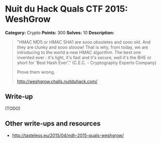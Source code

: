 # Nuit du Hack Quals CTF 2015: WeshGrow

**Category:** Crypto
**Points:** 300
**Solves:** 10
**Description:** 

> "HMAC MD5 or HMAC SHA1 are sooo obsoletes and sooo old. And they are clunky and sooo slooow! That is why, from today, we are introducing to the world a new HMAC algorithm. The best one invented ever : it's light, it's fast and it's secure, well it's the BHE or short for 'Best Hash Ever'." (C.E.C. - Cryptography Experts Company)
> 
> Prove them wrong.
> 
> <http://weshgrow.challs.nuitduhack.com/>

## Write-up

(TODO)

## Other write-ups and resources

* http://tasteless.eu/2015/04/ndh-2015-quals-weshgrow/
